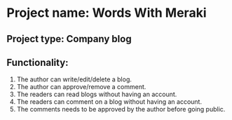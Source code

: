 # Project name: Words With Meraki 
## Project type: Company blog
## Functionality:
1. The author can write/edit/delete a blog.
2. The author can approve/remove a comment. 
3. The readers can read blogs without having an account. 
4. The readers can comment on a blog without having an account.
5. The comments needs to be approved by the author before going public.
